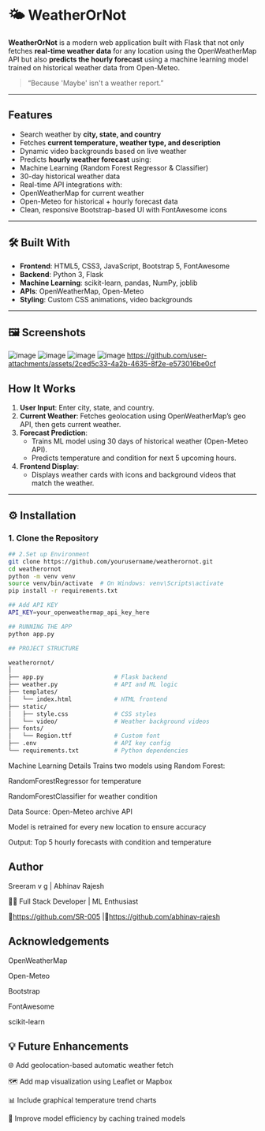
# 🌤️ WeatherOrNot 

**WeatherOrNot** is a modern web application built with Flask that not only fetches **real-time weather data** for any location using the OpenWeatherMap API but also **predicts the hourly forecast** using a machine learning model trained on historical weather data from Open-Meteo.

>  “Because 'Maybe' isn't a weather report.”

---

##  Features

-  Search weather by **city, state, and country**
-  Fetches **current temperature, weather type, and description**
-  Dynamic video backgrounds based on live weather
-  Predicts **hourly weather forecast** using:
-  Machine Learning (Random Forest Regressor & Classifier)
-  30-day historical weather data
-  Real-time API integrations with:
- OpenWeatherMap for current weather
 - Open-Meteo for historical + hourly forecast data
-  Clean, responsive Bootstrap-based UI with FontAwesome icons

---

## 🛠️ Built With

- **Frontend**: HTML5, CSS3, JavaScript, Bootstrap 5, FontAwesome
- **Backend**: Python 3, Flask
- **Machine Learning**: scikit-learn, pandas, NumPy, joblib
- **APIs**: OpenWeatherMap, Open-Meteo
- **Styling**: Custom CSS animations, video backgrounds

---

## 🖼️ Screenshots
![image](https://github.com/user-attachments/assets/b6c4e9c4-6a97-4d69-b2c5-206b47d13116)
![image](https://github.com/user-attachments/assets/d4dac7c0-abd7-4a2a-a73a-bd7a83986c47)
![image](https://github.com/user-attachments/assets/78dadefc-800a-4994-b30e-9e5b45d13154)
![image](https://github.com/user-attachments/assets/cf259d07-7871-43c4-be86-1b0deafceb2d)
https://github.com/user-attachments/assets/2ced5c33-4a2b-4635-8f2e-e573016be0cf





##  How It Works

1. **User Input**: Enter city, state, and country.
2. **Current Weather**: Fetches geolocation using OpenWeatherMap’s geo API, then gets current weather.
3. **Forecast Prediction**:
   - Trains ML model using 30 days of historical weather (Open-Meteo API).
   - Predicts temperature and condition for next 5 upcoming hours.
4. **Frontend Display**:
   - Displays weather cards with icons and background videos that match the weather.

---

## ⚙️ Installation

### 1. Clone the Repository

```bash
## 2.Set up Environment
git clone https://github.com/yourusername/weatherornot.git
cd weatherornot
python -m venv venv
source venv/bin/activate  # On Windows: venv\Scripts\activate
pip install -r requirements.txt

```
```bash
## Add API KEY
API_KEY=your_openweathermap_api_key_here

```
```bash
## RUNNING THE APP
python app.py

```
```bash
## PROJECT STRUCTURE

weatherornot/
│
├── app.py                    # Flask backend
├── weather.py                # API and ML logic
├── templates/
│   └── index.html            # HTML frontend
├── static/
│   ├── style.css             # CSS styles
│   └── video/                # Weather background videos
├── fonts/
│   └── Region.ttf            # Custom font
├── .env                      # API key config
└── requirements.txt          # Python dependencies

```
 Machine Learning Details
Trains two models using Random Forest:

RandomForestRegressor for temperature

RandomForestClassifier for weather condition

Data Source: Open-Meteo archive API

Model is retrained for every new location to ensure accuracy

Output: Top 5 hourly forecasts with condition and temperature


##  Author
 Sreeram v g | Abhinav Rajesh

👨‍💻 Full Stack Developer | ML Enthusiast

🔗https://github.com/SR-005 |🔗https://github.com/abhinav-rajesh


##  Acknowledgements
OpenWeatherMap

Open-Meteo

Bootstrap

FontAwesome

scikit-learn


## 💡 Future Enhancements
🌐 Add geolocation-based automatic weather fetch

🗺️ Add map visualization using Leaflet or Mapbox

📊 Include graphical temperature trend charts

🧠 Improve model efficiency by caching trained models

